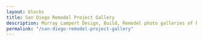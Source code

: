 ```yaml
---
layout: blocks
title: San Diego Remodel Project Gallery
description: Murray Lampert Design, Build, Remodel photo galleries of kitchen and bath remodels, room additions, second stories, and other San Diego home remodel projects
permalink: "/san-diego-remodel-project-gallery"
---
```

